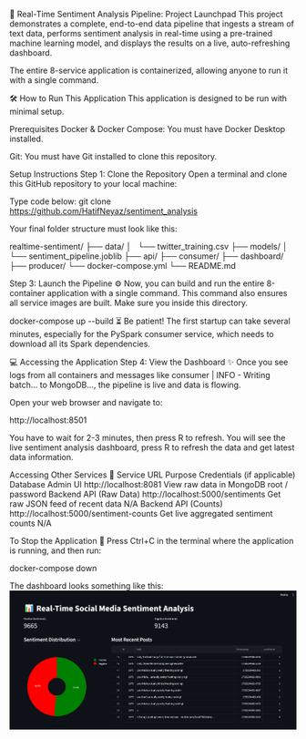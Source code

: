 🚀 Real-Time Sentiment Analysis Pipeline: Project Launchpad
This project demonstrates a complete, end-to-end data pipeline that ingests a stream of text data, performs sentiment analysis in real-time using a pre-trained machine learning model, and displays the results on a live, auto-refreshing dashboard.

The entire 8-service application is containerized, allowing anyone to run it with a single command.

🛠️ How to Run This Application
This application is designed to be run with minimal setup.

Prerequisites
Docker & Docker Compose: You must have Docker Desktop installed.

Git: You must have Git installed to clone this repository.

Setup Instructions
Step 1: Clone the Repository
Open a terminal and clone this GitHub repository to your local machine:

Type code below: 
git clone https://github.com/HatifNeyaz/sentiment_analysis


Your final folder structure must look like this:

realtime-sentiment/
├── data/
│   └── twitter_training.csv
├── models/
│   └── sentiment_pipeline.joblib
├── api/
├── consumer/
├── dashboard/
├── producer/
└── docker-compose.yml
└── README.md


Step 3: Launch the Pipeline ⚙️
Now, you can build and run the entire 8-container application with a single command. This command also ensures all service images are built. Make sure you inside this directory.

docker-compose up --build
⏳ Be patient! The first startup can take several minutes, especially for the PySpark consumer service, which needs to download all its Spark dependencies.

💻 Accessing the Application
Step 4: View the Dashboard ✨
Once you see logs from all containers and messages like consumer | INFO - Writing batch... to MongoDB..., the pipeline is live and data is flowing.

Open your web browser and navigate to:

http://localhost:8501

You have to wait for 2-3 minutes, then press R to refresh.
You will see the live sentiment analysis dashboard, press R to refresh the data and get latest data information.

Accessing Other Services 🔗
Service	URL	Purpose	Credentials (if applicable)
Database Admin UI	http://localhost:8081	View raw data in MongoDB	root / password
Backend API (Raw Data)	http://localhost:5000/sentiments	Get raw JSON feed of recent data	N/A
Backend API (Counts)	http://localhost:5000/sentiment-counts	Get live aggregated sentiment counts	N/A


To Stop the Application 🛑
Press Ctrl+C in the terminal where the application is running, and then run:

docker-compose down

The dashboard looks something like this:
![Dashboard Image](image/dashboard.PNG)

